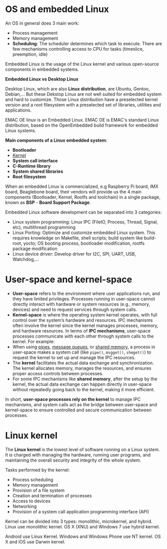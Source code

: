 # OS and embedded Linux
An OS in general does 3 main work:

* Process management
* Memory management
* **Scheduling**: The scheduler determines which task to execute. There are few mechanisms controlling access to CPU for tasks (timeslice, preemption, idle)

Embedded Linux is the usage of the Linux kernel and various open-source components in embedded systems.

**Embedded Linux vs Desktop Linux**

Desktop Linux, which are also **Linux distribution**, are Ubuntu, Gentoo, Debian,... But these Dekstop Linux are not well suited for embedded system and hard to customize. Those Linux distribution have a preselected kernel version and a root filesystem with a preselected set of libraries, utilities and applications.

EMAC OE linux is an Embedded Linux. EMAC OE is EMAC's standard Linux distribution, based on the OpenEmbedded build framework for embedded Linux systems.

**Main components of a Linux embedded system**:
* **Bootloader**
* [Kernel](#kernel)
* **System call interface**
* **C-Runtime library**
* **System shared libraries** 
* **Root filesystem**

When an embedded Linux is commercialized, e.g Raspberry Pi board, IMX board, Beaglebone board, their vendors will provide us the 4 main components (Bootloader, Kernel, Rootfs and toolchain) in a single package, known as  **BSP** - **Board Support Package**.

Embedded Linux software development can be separated into 3 categories:
* Linux system programming: Linux IPC (FileIO, Process, Thread, Signal, etc), multithread programming
* Linux Porting: Optimize and customize embedded Linux system. This requires knowledge on Makefile, shell scripts; build system like build-root, yocto; OS booting process, bootloader modification, rootfs package modification
* Linux device driver: Develop driver for I2C, SPI, UART, USB, Watchdog,…

# User-space and kernel-space
* **User-space** refers to the environment where user applications run, and they have limited privileges. Processes running in user-space cannot directly interact with hardware or system resources (e.g., memory, devices) and need to request services through system calls.
* **Kernel-space** is where the operating system kernel operates, with full control over the system’s hardware and resources. IPC mechanisms often involve the kernel since the kernel manages processes, memory, and hardware resources.
In terms of **IPC mechanisms**, user-space processes communicate with each other through system calls to the kernel. For example:
* When using [pipes](), [message queues](), or [shared memory](), a process in user-space makes a system call (like ``pipe()``, ``msgget()``, ``shmget()``) to request the kernel to set up and manage the IPC resources.
* The **kernel** facilitates the actual data exchange and synchronization. The kernel allocates memory, manages the resources, and ensures proper access controls between processes.
* For some IPC mechanisms like **shared memory**, after the setup by the kernel, the actual data exchange can happen directly in user-space without repeatedly going back to the kernel, making it more efficient.

In short, **user-space processes rely on the kernel** to manage IPC mechanisms, and system calls act as the bridge between user-space and kernel-space to ensure controlled and secure communication between processes.
# Linux kernel

The **Linux kernel** is the lowest level of software running on a Linux system. It is charged with managing the hardware, running user programs, and maintaining the overall security and integrity of the whole system.

Tasks performed by the kernel:

* Process scheduling
* Memory management
* Provision of a file system
* Creation and termination of processes
* Access to devices
* Networking
* Provision of a system call application programming interface (API)

Kernel can be divided into 3 types: monolithic, microkernel, and hybrid. Linux use monolithic kernel. OS X (XNU) and Windows 7 use hybrid kernel.

Android use Linux Kernel. Windows and Windows Phone use NT kernel. OS X and iOS use Darwin kernel. 
